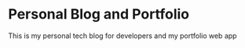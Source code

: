 # Personal Blog and Portfolio
This is my personal tech blog for developers and my portfolio web app
